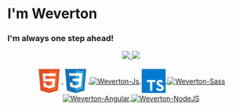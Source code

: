 # I'm Weverton
### I'm always one step ahead!


<div align="center">
  <a href="https://github.com/Wevertondiogo">
  <img height="180em" src="https://github-readme-stats.vercel.app/api?username=Wevertondiogo&show_icons=true&theme=vision-friendly-dark&include_all_commits=true&count_private=true"/>
  <img height="180em" src="https://github-readme-stats.vercel.app/api/top-langs/?username=Wevertondiogo&layout=compact&langs_count=7&theme=vision-friendly-dark"/>
</div>

<div align="center"><br>
  <img align="center" alt="Weverton-HTML" height="50" width="50" src="https://raw.githubusercontent.com/devicons/devicon/master/icons/html5/html5-original.svg">
  <img align="center" alt="Weverton-CSS" height="50" width="50" src="https://raw.githubusercontent.com/devicons/devicon/master/icons/css3/css3-original.svg">
  <img align="center" alt="Weverton-Js" height="65" width="65" src="https://img.icons8.com/color/48/000000/javascript--v1.png"/>
  <img align="center" alt="Weverton-Ts" height="50" width="50" src="https://raw.githubusercontent.com/devicons/devicon/master/icons/typescript/typescript-plain.svg">
  <img align="center" alt="Weverton-Sass" height="50" width="50" src="https://img.icons8.com/color/48/000000/sass.png"/>
  <img align="center" alt="Weverton-Angular" height="50" width="50" src="https://img.icons8.com/color/48/000000/angularjs.png"/>
  <img align="center" alt="Weverton-NodeJS" height="50" width="50"src="https://img.icons8.com/color/48/000000/nodejs.png"/>
</div>

<br />
